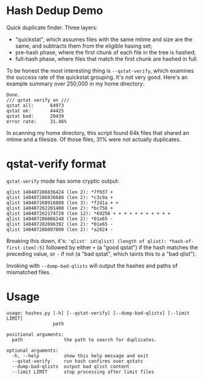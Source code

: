 # Hash Dedup Demo

Quick duplicate finder. Three layers:

* "quickstat", which assumes files with the same mtime and size are the same,
  and subtracts them from the eligible hasing set; 
* pre-hash phase, where the first chunk of each file in the tree is hashed;
* full-hash phase, where files that match the first chunk are hashed in full.

To be honest the most interesting thing is `--qstat-verify`, which examines
the success rate of the quickstat grouping. It's not very good. Here's an
example summary over 250,000 in my home directory:

```
Done.
/// qstat verify on ///
qstat all:      64973
qstat ok:       44425
qstat bad:      20439
error rate:     31.46%
```

In scanning my home directory, this script found 64k files that shared an
mtime and a filesize. Of those files, 31% were not actually duplicates.

# qstat-verify format

`qstat-verify` mode has some cryptic output:

```
qlist 140407286836424 (len 2): *7f937 +
qlist 140407286836680 (len 2): *c3c9a +
qlist 140407260916808 (len 3): *f2d1a + +
qlist 140407262201480 (len 2): *bc756 +
qlist 140407262174728 (len 12): *69256 + + + + + + + + + + +
qlist 140407286066248 (len 2): *01e65 -
qlist 140407282696392 (len 2): *01e65 -
qlist 140407286097800 (len 2): *a2824 -
```

Breaking this down, it's: `'qlist' id(qlist) (length of qlist):
*hash-of-first-item[:5]` followed by either `+` (a "good qstat") if the hash
matches the preceding value, or `-` if not (a "bad qstat", which taints this
to a "bad qlist").

Invoking with `--dump-bad-qlists` will output the hashes and paths of
mismatched files.

# Usage

```
usage: hashes.py [-h] [--qstat-verify] [--dump-bad-qlists] [--limit LIMIT]
                 path

positional arguments:
  path               the path to search for duplicates.

optional arguments:
  -h, --help         show this help message and exit
  --qstat-verify     run hash confirms over qstats
  --dump-bad-qlists  output bad qlist content
  --limit LIMIT      stop processing after limit files
```
